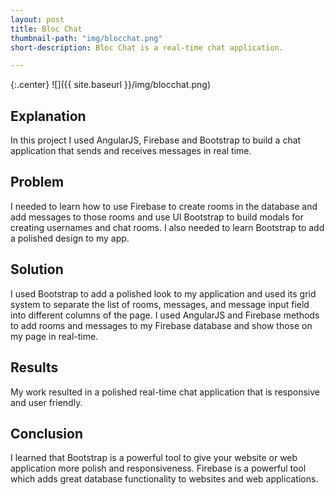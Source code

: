 ```yaml
---
layout: post
title: Bloc Chat
thumbnail-path: "img/blocchat.png"
short-description: Bloc Chat is a real-time chat application.

---
```


{:.center}
![]({{ site.baseurl }}/img/blocchat.png)

## Explanation
In this project I used AngularJS, Firebase and Bootstrap to build a chat application that sends and receives messages in real time.

## Problem
I needed to learn how to use Firebase to create rooms in the database and add messages to those rooms and use UI Bootstrap to build modals for creating usernames and chat rooms. I also needed to learn Bootstrap to add a polished design to my app.

## Solution
I used Bootstrap to add a polished look to my application and used its grid system to separate the list of rooms, messages, and message input field into different columns of the page. I used AngularJS and Firebase methods to add rooms and messages to my Firebase database and show those on my page in real-time.

## Results
My work resulted in a polished real-time chat application that is responsive and user friendly.

## Conclusion
I learned that Bootstrap is a powerful tool to give your website or web application more polish and responsiveness. Firebase is a powerful tool which adds great database functionality to websites and web applications.
